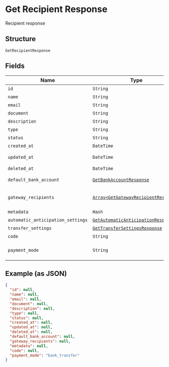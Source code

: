 
# Get Recipient Response

Recipient response

## Structure

`GetRecipientResponse`

## Fields

| Name | Type | Tags | Description |
|  --- | --- | --- | --- |
| `id` | `String` | Required | Id |
| `name` | `String` | Required | Name |
| `email` | `String` | Required | Email |
| `document` | `String` | Required | Document |
| `description` | `String` | Required | Description |
| `type` | `String` | Required | Type |
| `status` | `String` | Required | Status |
| `created_at` | `DateTime` | Required | Creation date |
| `updated_at` | `DateTime` | Required | Last update date |
| `deleted_at` | `DateTime` | Required | Deletion date |
| `default_bank_account` | [`GetBankAccountResponse`](../../doc/models/get-bank-account-response.md) | Required | Default bank account |
| `gateway_recipients` | [`Array<GetGatewayRecipientResponse>`](../../doc/models/get-gateway-recipient-response.md) | Required | Info about the recipient on the gateway |
| `metadata` | `Hash` | Required | Metadata |
| `automatic_anticipation_settings` | [`GetAutomaticAnticipationResponse`](../../doc/models/get-automatic-anticipation-response.md) | Optional | - |
| `transfer_settings` | [`GetTransferSettingsResponse`](../../doc/models/get-transfer-settings-response.md) | Optional | - |
| `code` | `String` | Required | Recipient code |
| `payment_mode` | `String` | Required | Payment mode<br>**Default**: `'bank_transfer'` |

## Example (as JSON)

```json
{
  "id": null,
  "name": null,
  "email": null,
  "document": null,
  "description": null,
  "type": null,
  "status": null,
  "created_at": null,
  "updated_at": null,
  "deleted_at": null,
  "default_bank_account": null,
  "gateway_recipients": null,
  "metadata": null,
  "code": null,
  "payment_mode": "bank_transfer"
}
```

